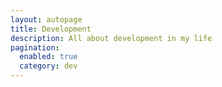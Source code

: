 ```yaml
---
layout: autopage
title: Development
description: All about development in my life
pagination: 
  enabled: true
  category: dev
---
```

